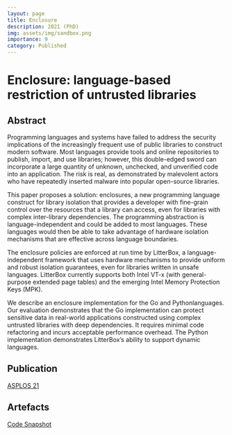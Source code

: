 ```yaml
---
layout: page
title: Enclosure
description: 2021 (PhD)
img: assets/img/sandbox.png
importance: 9
category: Published 
---
```


# Enclosure: language-based restriction of untrusted libraries 

## Abstract

Programming languages and systems have failed to address the security implications of the increasingly frequent use of public libraries to construct modern software.
Most languages provide tools and online repositories to publish, import, and use libraries; however, this double-edged sword can incorporate a large quantity of unknown, unchecked, and unverified code into an application.
The risk is real, as demonstrated by malevolent actors who have repeatedly inserted malware into popular open-source libraries.

This paper proposes a solution: enclosures, a new programming language construct for library isolation that provides a developer with fine-grain control over the resources that a library can access, even for libraries with complex inter-library dependencies.
The programming abstraction is language-independent and could be added to most languages.
These languages would then be able to take advantage of hardware isolation mechanisms that are effective across language boundaries.

The enclosure policies are enforced at run time by LitterBox, a language-independent framework that uses hardware mechanisms to provide uniform and robust isolation guarantees, even for libraries written in unsafe languages.
LitterBox currently supports both Intel VT-x (with general-purpose extended page tables) and the emerging Intel Memory Protection Keys (MPK).

We describe an enclosure implementation for the Go and Pythonlanguages.
Our evaluation demonstrates that the Go implementation can protect sensitive data in real-world applications constructed using complex untrusted libraries with deep dependencies.
It requires minimal code refactoring and incurs acceptable performance overhead.
The Python implementation demonstrates LitterBox’s ability to support dynamic languages.

## Publication

<a href='https://dl.acm.org/doi/10.1145/3445814.3446728'>ASPLOS 21</a>

## Artefacts

<a href='https://github.com/aghosn/enclosures'>Code Snapshot</a>
